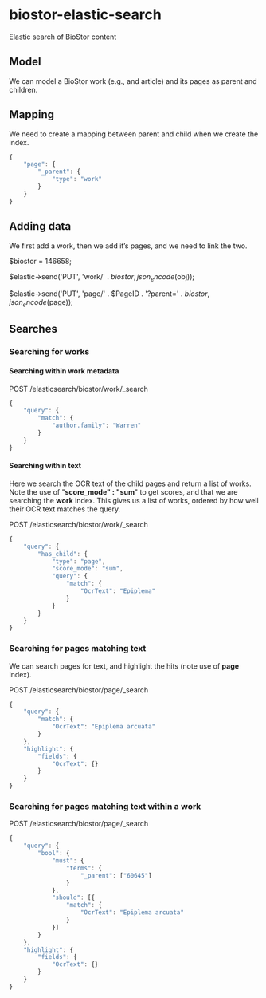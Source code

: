 # biostor-elastic-search
Elastic search of BioStor content

## Model

We can model a BioStor work (e.g., and article) and its pages as parent and children.

## Mapping

We need to create a mapping between parent and child when we create the index.

```javascript
{
	"page": {
		"_parent": {
			"type": "work"
		}
	}
}
```

## Adding data

We first add a work, then we add it’s pages, and we need to link the two.

$biostor = 146658;

$elastic->send('PUT', 'work/' . $biostor, json_encode($obj));

$elastic->send('PUT', 'page/' . $PageID . '?parent=' . $biostor, json_encode($page));


## Searches

### Searching for works

#### Searching within work metadata

POST /elasticsearch/biostor/work/_search

```javascript
{
	"query": {
		"match": {
			"author.family": "Warren"
		}
	}
}
```

#### Searching within text
Here we search the OCR text of the child pages and return a list of works. Note the use of "**score_mode" : "sum**" to get scores, and that we are searching the **work** index. This gives us a list of works, ordered by how well their OCR text matches the query.

POST /elasticsearch/biostor/work/_search

```javascript
{
	"query": {
		"has_child": {
			"type": "page",
			"score_mode": "sum",
			"query": {
				"match": {
					"OcrText": "Epiplema"
				}
			}
		}
	}
}
```

### Searching for pages matching text

We can search pages for text, and highlight the hits (note use of **page** index).

POST /elasticsearch/biostor/page/_search

```javascript
{
	"query": {
		"match": {
			"OcrText": "Epiplema arcuata"
		}
	},
	"highlight": {
		"fields": {
			"OcrText": {}
		}
	}
}
```

### Searching for pages matching text within a work

POST /elasticsearch/biostor/page/_search

```javascript
{
	"query": {
		"bool": {
			"must": {
				"terms": {
					"_parent": ["60645"]
				}
			},
			"should": [{
				"match": {
					"OcrText": "Epiplema arcuata"
				}
			}]
		}
	},
	"highlight": {
		"fields": {
			"OcrText": {}
		}
	}
}
```

